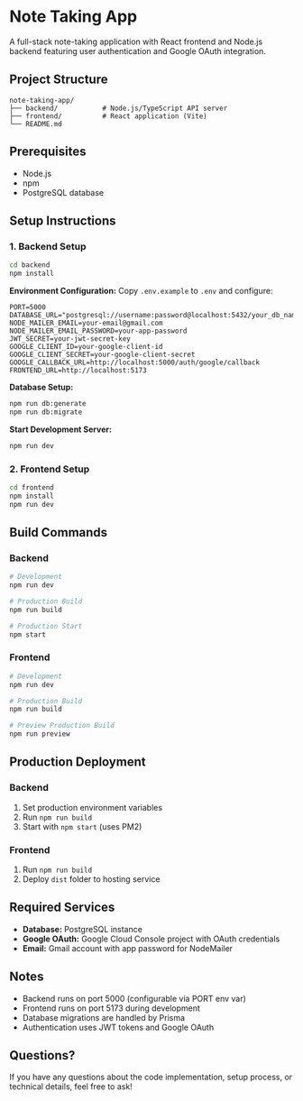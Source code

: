 # Note Taking App

A full-stack note-taking application with React frontend and Node.js backend featuring user authentication and Google OAuth integration.

## Project Structure

```
note-taking-app/
├── backend/           # Node.js/TypeScript API server
├── frontend/          # React application (Vite)
└── README.md
```

## Prerequisites

- Node.js
- npm
- PostgreSQL database

## Setup Instructions

### 1. Backend Setup

```bash
cd backend
npm install
```

**Environment Configuration:**
Copy `.env.example` to `.env` and configure:

```env
PORT=5000
DATABASE_URL="postgresql://username:password@localhost:5432/your_db_name"
NODE_MAILER_EMAIL=your-email@gmail.com
NODE_MAILER_EMAIL_PASSWORD=your-app-password
JWT_SECRET=your-jwt-secret-key
GOOGLE_CLIENT_ID=your-google-client-id
GOOGLE_CLIENT_SECRET=your-google-client-secret
GOOGLE_CALLBACK_URL=http://localhost:5000/auth/google/callback
FRONTEND_URL=http://localhost:5173
```

**Database Setup:**

```bash
npm run db:generate
npm run db:migrate
```

**Start Development Server:**

```bash
npm run dev
```

### 2. Frontend Setup

```bash
cd frontend
npm install
npm run dev
```

## Build Commands

### Backend

```bash
# Development
npm run dev

# Production Build
npm run build

# Production Start
npm start
```

### Frontend

```bash
# Development
npm run dev

# Production Build
npm run build

# Preview Production Build
npm run preview
```

## Production Deployment

### Backend

1. Set production environment variables
2. Run `npm run build`
3. Start with `npm start` (uses PM2)

### Frontend

1. Run `npm run build`
2. Deploy `dist` folder to hosting service

## Required Services

- **Database:** PostgreSQL instance
- **Google OAuth:** Google Cloud Console project with OAuth credentials
- **Email:** Gmail account with app password for NodeMailer

## Notes

- Backend runs on port 5000 (configurable via PORT env var)
- Frontend runs on port 5173 during development
- Database migrations are handled by Prisma
- Authentication uses JWT tokens and Google OAuth

## Questions?

If you have any questions about the code implementation, setup process, or technical details, feel free to ask!
